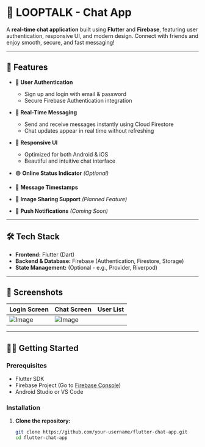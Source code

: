 # 💬 LOOPTALK - Chat App

A **real-time chat application** built using **Flutter** and **Firebase**, featuring user authentication, responsive UI, and modern design. Connect with friends and enjoy smooth, secure, and fast messaging!

---

## 🚀 Features

- 🔐 **User Authentication**
  - Sign up and login with email & password
  - Secure Firebase Authentication integration

- 💬 **Real-Time Messaging**
  - Send and receive messages instantly using Cloud Firestore
  - Chat updates appear in real time without refreshing

- 📱 **Responsive UI**
  - Optimized for both Android & iOS
  - Beautiful and intuitive chat interface

- 🟢 **Online Status Indicator** *(Optional)*
- 🧾 **Message Timestamps**
- 📸 **Image Sharing Support** *(Planned Feature)*
- 🔔 **Push Notifications** *(Coming Soon)*

---

## 🛠️ Tech Stack

- **Frontend:** Flutter (Dart)
- **Backend & Database:** Firebase (Authentication, Firestore, Storage)
- **State Management:** (Optional - e.g., Provider, Riverpod)

---

## 📸 Screenshots

| Login Screen | Chat Screen | User List |
|--------------|-------------|-----------|
| ![Image](https://github.com/user-attachments/assets/98f31fa2-4120-4ed1-9542-2161c9a0e0fe)| ![Image](https://github.com/user-attachments/assets/35090683-abd1-4760-ab1b-d32640b4626c) |  |

---

## 🧑‍💻 Getting Started

### Prerequisites

- Flutter SDK
- Firebase Project (Go to [Firebase Console](https://console.firebase.google.com/))
- Android Studio or VS Code

### Installation

1. **Clone the repository:**
   ```bash
   git clone https://github.com/your-username/flutter-chat-app.git
   cd flutter-chat-app
